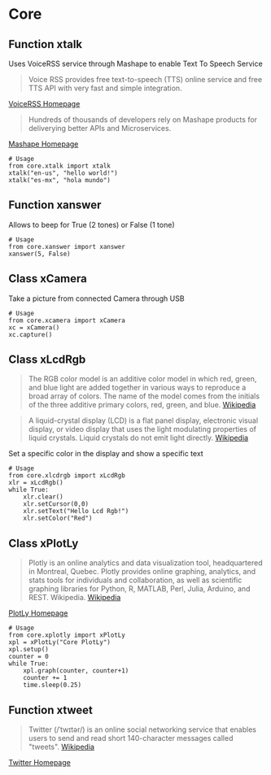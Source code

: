 Core
==

## Function xtalk

Uses VoiceRSS service through Mashape to enable Text To Speech Service

> Voice RSS provides free text-to-speech (TTS) online service and free TTS API with very fast and simple integration.

[VoiceRSS Homepage](http://www.voicerss.org/)

> Hundreds of thousands of developers rely on Mashape products for deliverying better APIs and Microservices.

[Mashape Homepage](https://www.mashape.com/)

    # Usage
    from core.xtalk import xtalk
    xtalk("en-us", "hello world!")
    xtalk("es-mx", "hola mundo")

## Function xanswer

Allows to beep for True (2 tones) or False (1 tone)

    # Usage
    from core.xanswer import xanswer
    xanswer(5, False)

## Class xCamera

Take a picture from connected Camera through USB

    # Usage
    from core.xcamera import xCamera
    xc = xCamera()
    xc.capture()

## Class xLcdRgb

> The RGB color model is an additive color model in which red, green, and blue light are added together in various ways to reproduce a broad array of colors. The name of the model comes from the initials of the three additive primary colors, red, green, and blue. [Wikipedia](https://en.wikipedia.org/wiki/RGB_color_model)

> A liquid-crystal display (LCD) is a flat panel display, electronic visual display, or video display that uses the light modulating properties of liquid crystals. Liquid crystals do not emit light directly. [Wikipedia](https://en.wikipedia.org/wiki/Liquid-crystal_display)

Set a specific color in the display and show a specific text

    # Usage
    from core.xlcdrgb import xLcdRgb
    xlr = xLcdRgb()
    while True:
        xlr.clear()
        xlr.setCursor(0,0)
        xlr.setText("Hello Lcd Rgb!")
        xlr.setColor("Red")

## Class xPlotLy

> Plotly is an online analytics and data visualization tool, headquartered in Montreal, Quebec. Plotly provides online graphing, analytics, and stats tools for individuals and collaboration, as well as scientific graphing libraries for Python, R, MATLAB, Perl, Julia, Arduino, and REST. Wikipedia. [Wikipedia](https://en.wikipedia.org/wiki/Plotly)

[PlotLy Homepage](https://plot.ly/)

    # Usage
    from core.xplotly import xPlotLy
    xpl = xPlotLy("Core PlotLy")
    xpl.setup()
    counter = 0
    while True:
        xpl.graph(counter, counter+1)
        counter += 1
        time.sleep(0.25)


## Function xtweet

> Twitter (/ˈtwɪtər/) is an online social networking service that enables users to send and read short 140-character messages called "tweets". [Wikipedia](https://en.wikipedia.org/wiki/Twitter)

[Twitter Homepage](https://twitter.com/)